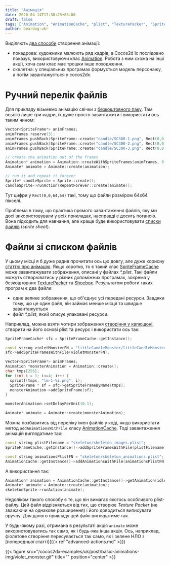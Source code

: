 ```yaml
---
title: "Анімація"
date: 2020-04-14T17:30:25+03:00
draft: false
tags: ["Animation", "AnimationCache", "plist", "TexturePacker", "SpriteFrameCache"]
author: beardog-ukr
---
```


Виділяють [два способи](https://hub.packtpub.com/animations-cocos2d-x/) створення анімації:
* покадрова: художники малюють ряд кадрів, а Cocos2d їх послідовно показує, використовуючи клас [Animation](https://docs.cocos2d-x.org/api-ref/cplusplus/v4x/d3/dc5/classcocos2d_1_1_animation.html). Робота з ним схожа на інші акції, хоча сам клас має трошки інше походження.
* скелетна: у спеціальних програмах формується модель персонажу, а потім завантажується у cocos2dx.

<!--more-->

# Ручний перелік файлів

Для прикладу візьмемо анімацію свічки з [безкоштовного паку](https://kvsr.itch.io/candle). Там всього лише три кадри, їх дуже просто завантажити і використати ось таким чином:
```cpp
Vector<SpriteFrame*> animFrames;
animFrames.reserve(3);
animFrames.pushBack(SpriteFrame::create("candle/SC300-1.png", Rect(0,0,64,64)));
animFrames.pushBack(SpriteFrame::create("candle/SC300-2.png", Rect(0,0,64,64)));
animFrames.pushBack(SpriteFrame::create("candle/SC300-3.png", Rect(0,0,64,64)));

// create the animation out of the frames
Animation* animation = Animation::createWithSpriteFrames(animFrames, 0.4f);
Animate* animate = Animate::create(animation);

// run it and repeat it forever
Sprite* candleSprite = Sprite::create();
candleSprite->runAction(RepeatForever::create(animate));
```

Тут цифри у `Rect(0,0,64,64)` такі, тому що файли розміром 64х64 пікселі.

Проблема в тому, що практика прямого завантаження файлів, яку ми досі використовували у всіх прикладах, насправді є досить поганою. Вона підходить для навчання, але краще буде використовувати [списки файлів](https://www.codeandweb.com/what-is-a-sprite-sheet) (_sprite sheet_).

# Файли зі списком файлів

У цьому місці я б дуже радив прочитати ось цю довгу, але дуже корисну [статтю про анімацію](https://www.codeandweb.com/texturepacker/tutorials/animations-and-spritesheets-in-cocos2d-x). Якщо коротко, то є такий клас [SpriteFrameCache](https://docs.cocos2d-x.org/api-ref/cplusplus/v4x/d7/d76/classcocos2d_1_1_sprite_frame_cache.html) може завантажувати зображення, описані у файлах _*.plist_. Такі файли можуть створюватись у різних допоміжних програмах, зокрема у безкоштовних [TexturePacker](https://www.codeandweb.com/texturepacker) та [Shoebox](http://renderhjs.net/shoebox/). Результатом роботи таких програм є два файли:
* одне велике зображення, що об'єднує усі передані ресурси. Завдяки тому, що це один файл, він займає менше місця та швидше завантажується
* файл _*.plist_, який описує упаковані ресурси.

Наприклад, можна взяти чотири зображення [створіння у капюшоні](https://opengameart.org/content/little-candle-monsters), створити на його основі plist та ресурс і використати ось так:
```cpp
SpriteFrameCache* sfc = SpriteFrameCache::getInstance();

const string violetMonsterFN = "littleCandleMonster/littleCandleMonster_violet.plist";
sfc->addSpriteFramesWithFile(violetMonsterFN);

Vector<SpriteFrame*> animFrames;
Animation *monsterAnimation = Animation::create();
char tmps[256];
for (int i = 1; i<=4; i++) {
  sprintf(tmps, "lm-1-%i.png", i);
  SpriteFrame * sf = sfc->getSpriteFrameByName(tmps);
  monsterAnimation->addSpriteFrame(sf);
}

monsterAnimation->setDelayPerUnit(0.1);

Animate* animate = Animate::create(monsterAnimation);
```

Можна позбавитись від переліку імен файлів у коді, якщо використати метод `addAnimationsWithFile` класу [AnimationCache](https://docs.cocos2d-x.org/api-ref/cplusplus/v4x/d6/dc7/classcocos2d_1_1_animation_cache.html). Тоді завантаження анімацій виглядатиме так:
```cpp
const string plistFilename = "skeleton/skeleton_images.plist";
SpriteFrameCache::getInstance()->addSpriteFramesWithFile(plistFilename);

const string animationsPlistFN = "skeleton/skeleton_animations.plist";
AnimationCache::getInstance()->addAnimationsWithFile(animationsPlistFN);
```
А використання так:
```cpp
Animation* animation = AnimationCache::getInstance()->getAnimation(idleAnimationName);
Animate* animate = Animate::create(animation);
skeletonSprite->runAction(animate);
```
Недоліком такого способу є те, що він вимагає якогось особливого plist-файлу. Цей файл відрізняється від тих, що створює _Texture Packer_ (не зважаючи на однакове розширення) і його доводиться виписувати вручну. Для даного прикладу цей файл виглядатиме так.

У будь-якому разі, отримана в результаті акція `animate` може використовуватись так само, як і будь-яка інша акція. Ось, наприклад, фіолетове створіння пересувається так само, як і зелене НЛО з [попередньої статті]({{< ref "advanced-actions.md" >}})

{{< figure src="/cocos2dx-examples/uk/post/basic-animations-img/violet_monster.gif" title="" position="center" >}}
